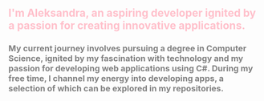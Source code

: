 ## <font color= pink>I'm Aleksandra, an aspiring developer ignited by a passion for creating innovative applications.</font>
### <font color= grey> My current journey involves pursuing a degree in Computer Science, ignited by my fascination with technology and my passion for developing web applications using C#. During my free time, I channel my energy into developing apps, a selection of which can be explored in my repositories.</font>
